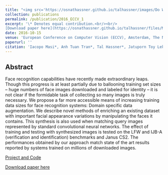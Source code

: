 ```yaml
---
title: "<img src='https://osnathassner.github.io/talhassner/images/Do We Really Need - Icon.jpg' width='80'> Do We Really Need to Collect Millions of Faces for Effective Face Recognition?"
collection: publications
permalink: /publication/2016_ECCV_1
excerpt: '\* Denotes equal contribution.<br/><br/>
[Download paper here](https://osnathassner.github.io/talhassner/files/Masietal_ECCV2016.pdf)'
date: 2016-10-15
venue: 'European Conference on Computer Vision (ECCV), Amsterdam, The Netherlands'
paperurl: ''
citation: 'Iacopo Masi*, Anh Tuan Tran*, Tal Hassner*, Jatuporn Toy Leksut and Gerard Medioni. (2016). &quot;Do We Really Need to Collect Millions of Faces for Effective Face Recognition?&quot; <i>European Conference on Computer Vision (ECCV), Amsterdam, The Netherlands</i>.'
---
```


Abstract
------
Face recognition capabilities have recently made extraordinary leaps. Though this progress is at least partially due to ballooning
training set sizes – huge numbers of face images downloaded and labeled for identity – it is not clear if the formidable task of collecting so many images is truly necessary. We propose a far more accessible means of increasing training data sizes for face recognition systems: Domain specific data augmentation. We describe novel methods of enriching an existing dataset with important facial appearance variations by manipulating the faces it contains. This synthesis is also used when matching query images represented by standard convolutional neural networks. The effect of training and testing with synthesized images is tested on the LFW and IJB-A (verification and identification) benchmarks and Janus CS2. The performances obtained by our approach match state of the art results reported by systems trained on millions of downloaded images.

[Project and Code](https://www.openu.ac.il/home/hassner/projects/augmented_faces/)

[Download paper here](https://osnathassner.github.io/talhassner/files/Masietal_ECCV2016.pdf)
